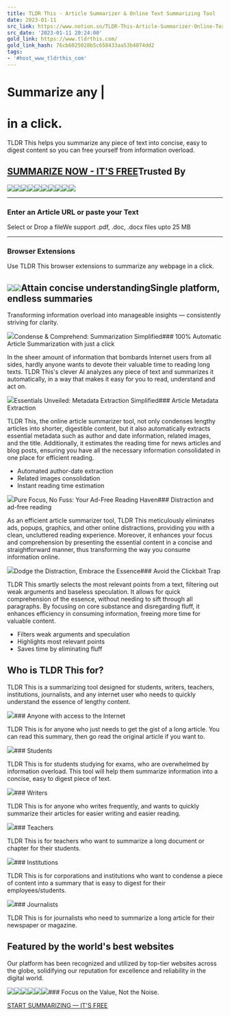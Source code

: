 ```yaml
---
title: TLDR This - Article Summarizer & Online Text Summarizing Tool
date: 2023-01-11
src_link: https://www.notion.so/TLDR-This-Article-Summarizer-Online-Text-Summarizing-Tool-7fe61f7d6e1c4144adb005d3843d0cd3
src_date: '2023-01-11 20:24:00'
gold_link: https://www.tldrthis.com/
gold_link_hash: 76cb6025028b5c658433aa53b4074dd2
tags:
- '#host_www_tldrthis_com'
---
```


Summarize any |
===============

in a click.
===========

TLDR This helps you summarize any piece of text into concise, easy to digest content so you can free yourself from information overload.

[SUMMARIZE NOW - IT'S FREE](#uploadFileSection)Trusted By
----------

![](/_next/image?url=%2Flogos%2Fcompanies%2FuclLogo.png&w=256&q=75)![](/_next/image?url=%2Flogos%2Fcompanies%2FuTorontoLogo.png&w=256&q=75)![](/_next/image?url=%2Flogos%2Fcompanies%2FstanfordLogo.png&w=256&q=75)![](/_next/image?url=%2Flogos%2Fcompanies%2FmitLogo.png&w=128&q=75)![](/_next/image?url=%2Flogos%2Fcompanies%2FuclLogo.png&w=256&q=75)![](/_next/image?url=%2Flogos%2Fcompanies%2FuTorontoLogo.png&w=256&q=75)![](/_next/image?url=%2Flogos%2Fcompanies%2FstanfordLogo.png&w=256&q=75)![](/_next/image?url=%2Flogos%2Fcompanies%2FmitLogo.png&w=128&q=75)![](/_next/image?url=%2Flogos%2Fcompanies%2FuclLogo.png&w=256&q=75)![](/_next/image?url=%2Flogos%2Fcompanies%2FuTorontoLogo.png&w=256&q=75)

---

### Enter an Article URL or paste your Text

Select or Drop a fileWe support .pdf, .doc, .docx files upto 25 MB

---

### Browser Extensions

Use TLDR This browser extensions to summarize any webpage in a click.

[![](/_next/image?url=%2F_next%2Fstatic%2Fmedia%2FchromeWebStore.9ae5737d.png&w=640&q=75)](https://chrome.google.com/webstore/detail/tldr-this-free-automatic/jjmnbidkmmabkalampbilajnheeokpoj)[![](/images/mozillaWebStore.svg)](https://addons.mozilla.org/en-US/firefox/addon/tldr-this-auto-text-summary/)Attain concise understandingSingle platform, endless summaries
----------------------------------

Transforming information overload into manageable insights — consistently striving for clarity.

![](/_next/image?url=%2F_next%2Fstatic%2Fmedia%2Fauto_summary.1b746c63.png&w=1080&q=75)Condense & Comprehend: Summarization Simplified### 100% Automatic Article Summarization with just a click

In the sheer amount of information that bombards Internet users from all sides, hardly anyone wants to devote their valuable time to reading long texts. TLDR This's clever AI analyzes any piece of text and summarizes it automatically, in a way that makes it easy for you to read, understand and act on.

![](/_next/image?url=%2F_next%2Fstatic%2Fmedia%2Farticle_metadata.7ef36c61.png&w=1080&q=75)Essentials Unveiled: Metadata Extraction Simplified### Article Metadata Extraction

TLDR This, the online article summarizer tool, not only condenses lengthy articles into shorter, digestible content, but it also automatically extracts essential metadata such as author and date information, related images, and the title. Additionally, it estimates the reading time for news articles and blog posts, ensuring you have all the necessary information consolidated in one place for efficient reading.

* Automated author-date extraction
* Related images consolidation
* Instant reading time estimation

![](/_next/image?url=%2F_next%2Fstatic%2Fmedia%2Fdistraction_free.cc207b14.png&w=1080&q=75)Pure Focus, No Fuss: Your Ad-Free Reading Haven### Distraction and ad-free reading

As an efficient article summarizer tool, TLDR This meticulously eliminates ads, popups, graphics, and other online distractions, providing you with a clean, uncluttered reading experience. Moreover, it enhances your focus and comprehension by presenting the essential content in a concise and straightforward manner, thus transforming the way you consume information online.

![](/_next/image?url=%2F_next%2Fstatic%2Fmedia%2Fharekrishna.0e7a40b5.png&w=1080&q=75)Dodge the Distraction, Embrace the Essence### Avoid the Clickbait Trap

TLDR This smartly selects the most relevant points from a text, filtering out weak arguments and baseless speculation. It allows for quick comprehension of the essence, without needing to sift through all paragraphs. By focusing on core substance and disregarding fluff, it enhances efficiency in consuming information, freeing more time for valuable content.

* Filters weak arguments and speculation
* Highlights most relevant points
* Saves time by eliminating fluff

Who is TLDR This for?
---------------------

TLDR This is a summarizing tool designed for students, writers, teachers, institutions, journalists, and any internet user who needs to quickly understand the essence of lengthy content.

![](/_next/static/media/openBookIcon.460222cb.svg)### Anyone with access to the Internet

TLDR This is for anyone who just needs to get the gist of a long article. You can read this summary, then go read the original article if you want to.

![](/_next/static/media/userGraduateIcon.a2c6381e.svg)### Students

TLDR This is for students studying for exams, who are overwhelmed by information overload. This tool will help them summarize information into a concise, easy to digest piece of text.

![](/_next/static/media/pencilIcon.0ca595f9.svg)### Writers

TLDR This is for anyone who writes frequently, and wants to quickly summarize their articles for easier writing and easier reading.

![](/_next/static/media/chalkboardUserIcon.78e1499e.svg)### Teachers

TLDR This is for teachers who want to summarize a long document or chapter for their students.

![](/_next/static/media/universityIcon.fcfb785b.svg)### Institutions

TLDR This is for corporations and institutions who want to condense a piece of content into a summary that is easy to digest for their employees/students.

![](/_next/static/media/newspaperIcon.54bb3885.svg)### Journalists

TLDR This is for journalists who need to summarize a long article for their newspaper or magazine.

Featured by the world's best websites
-------------------------------------

Our platform has been recognized and utilized by top-tier websites across the globe, solidifying our reputation for excellence and reliability in the digital world.

![](/_next/static/media/beebomLogo.ab55106d.svg)![](/_next/static/media/lifehackerLogo.3d314a7a.svg)![](/_next/static/media/wLogo.ab89321c.svg)![](/_next/static/media/socialMediaExaminerLogo.2e9e159b.svg)![](/_next/static/media/genbetaLogo.365af01f.svg)![](/_next/static/media/pcProfessionaleLogo.c240b5b6.svg)### Focus on the Value, Not the Noise.

[START SUMMARIZING — IT'S FREE](#uploadFileSection)